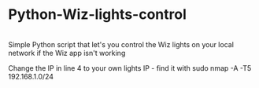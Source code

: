 # Python-Wiz-lights-control
<br/>
Simple Python script that let's you control the Wiz lights on your local network if the Wiz app isn't working

Change the IP in line 4 to your own lights IP - find it with sudo nmap -A -T5 192.168.1.0/24
